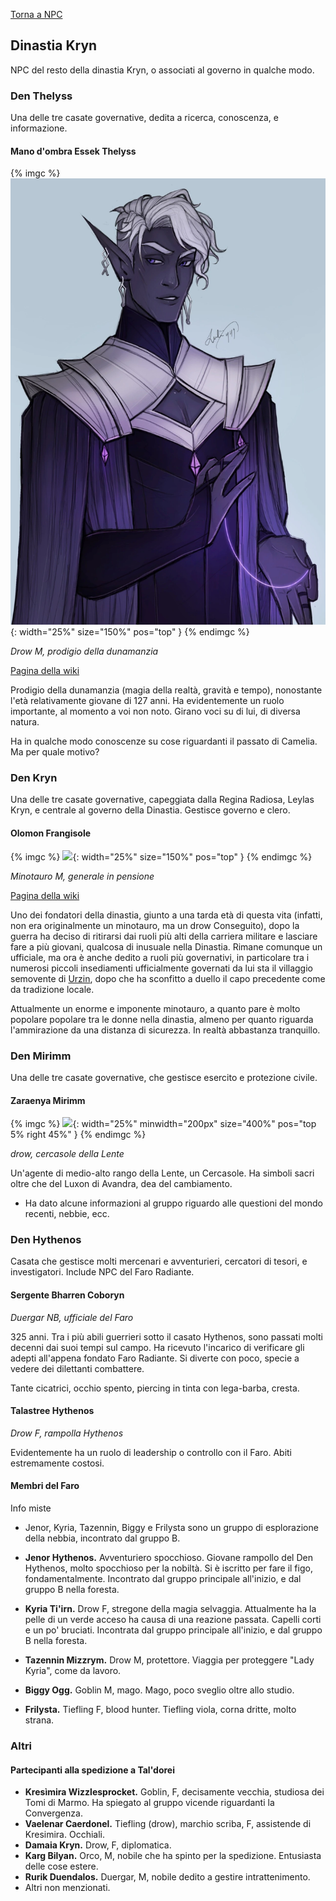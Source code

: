 [Torna a NPC](../npc)

## Dinastia Kryn

NPC del resto della dinastia Kryn, o associati al governo in qualche modo.

### Den Thelyss

Una delle tre casate governative, dedita a ricerca, conoscenza, e informazione.

#### Mano d'ombra Essek Thelyss

{% imgc %}
![](/assets/img/essek.webp){: width="25%" size="150%" pos="top" }
{% endimgc %}

*Drow M, prodigio della dunamanzia*

[Pagina della wiki](https://criticalrole.fandom.com/wiki/Essek_Thelyss)

Prodigio della dunamanzia (magia della realtà, gravità e tempo), nonostante l'età relativamente giovane di 127 anni. Ha evidentemente un ruolo importante, al momento a voi non noto. Girano voci su di lui, di diversa natura.

Ha in qualche modo conoscenze su cose riguardanti il passato di Camelia. Ma per quale motivo?

### Den Kryn

Una delle tre casate governative, capeggiata dalla Regina Radiosa, Leylas Kryn, e centrale al governo della Dinastia. Gestisce governo e clero.

#### Olomon Frangisole

{% imgc %}
![](https://i.imgur.com/K2fOTxn.png){: width="25%" size="150%" pos="top" }
{% endimgc %}

*Minotauro M, generale in pensione*

[Pagina della wiki](https://criticalrole.fandom.com/wiki/Olomon)

Uno dei fondatori della dinastia, giunto a una tarda età di questa vita (infatti, non era originalmente un minotauro, ma un drow Conseguito), dopo la guerra ha deciso di ritirarsi dai ruoli più alti della carriera militare e lasciare fare a più giovani, qualcosa di inusuale nella Dinastia. Rimane comunque un ufficiale, ma ora è anche dedito a ruoli più governativi, in particolare tra i numerosi piccoli insediamenti ufficialmente governati da lui sta il villaggio semovente di [Urzin](/xho/luoghi#urzin), dopo che ha sconfitto a duello il capo precedente come da tradizione locale.

Attualmente un enorme e imponente minotauro, a quanto pare è molto popolare popolare tra le donne nella dinastia, almeno per quanto riguarda l'ammirazione da una distanza di sicurezza. In realtà abbastanza tranquillo.

### Den Mirimm

Una delle tre casate governative, che gestisce esercito e protezione civile.

#### Zaraenya Mirimm

{% imgc %}
![](https://i.redd.it/ljq74c4m6ov51.jpg){: width="25%" minwidth="200px" size="400%" pos="top 5% right 45%" }
{% endimgc %}

*drow, cercasole della Lente*

Un'agente di medio-alto rango della Lente, un Cercasole. Ha simboli sacri oltre che del Luxon di Avandra, dea del cambiamento.

- Ha dato alcune informazioni al gruppo riguardo alle questioni del mondo recenti, nebbie, ecc.

### Den Hythenos

Casata che gestisce molti mercenari e avventurieri, cercatori di tesori, e investigatori. Include NPC del Faro Radiante.

#### Sergente Bharren Coboryn
*Duergar NB, ufficiale del Faro*

325 anni. Tra i più abili guerrieri sotto il casato Hythenos, sono passati molti decenni dai suoi tempi sul campo. Ha ricevuto l'incarico di verificare gli adepti all'appena fondato Faro Radiante. Si diverte con poco, specie a vedere dei dilettanti combattere.

Tante cicatrici, occhio spento, piercing in tinta con lega-barba, cresta.

#### Talastree Hythenos

*Drow F, rampolla Hythenos*

Evidentemente ha un ruolo di leadership o controllo con il Faro. Abiti estremamente costosi.

#### Membri del Faro

Info miste
- Jenor, Kyria, Tazennin, Biggy e Frilysta sono un gruppo di esplorazione della nebbia, incontrato dal gruppo B.

- **Jenor Hythenos.** Avventuriero spocchioso. Giovane rampollo del Den Hythenos, molto spocchioso per la nobiltà. Si è iscritto per fare il figo, fondamentalmente. 
Incontrato dal gruppo principale all'inizio, e dal gruppo B nella foresta.
- **Kyria Ti'irn.** Drow F, stregone della magia selvaggia. Attualmente ha la pelle di un verde acceso ha causa di una reazione passata. Capelli corti e un po' bruciati.
Incontrata dal gruppo principale all'inizio, e dal gruppo B nella foresta.
- **Tazennin Mizzrym.** Drow M, protettore. Viaggia per proteggere "Lady Kyria", come da lavoro.
- **Biggy Ogg.** Goblin M, mago. Mago, poco sveglio oltre allo studio.
- **Frilysta.** Tiefling F, blood hunter. Tiefling viola, corna dritte, molto strana.


### Altri

#### Partecipanti alla spedizione a Tal'dorei

- **Kresìmira Wizzlesprocket.** Goblin, F, decisamente vecchia, studiosa dei Tomi di Marmo. Ha spiegato al gruppo vicende riguardanti la Convergenza.
- **Vaelenar Caerdonel.** Tiefling (drow), marchio scriba, F, assistende di Kresimira. Occhiali.
- **Damaia Kryn.** Drow, F, diplomatica.
- **Karg Bilyan.** Orco, M, nobile che ha spinto per la spedizione. Entusiasta delle cose estere.
- **Rurik Duendalos.** Duergar, M, nobile dedito a gestire intrattenimento.
- Altri non menzionati.